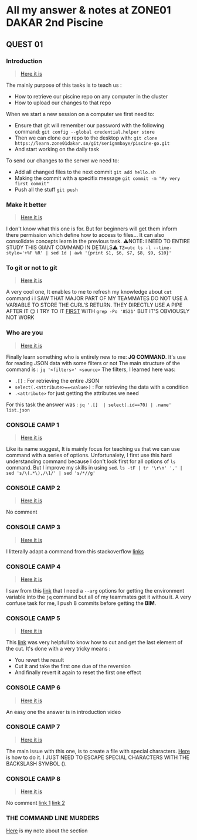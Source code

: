 #   All my answer & notes at ZONE01 DAKAR 2nd Piscine

##  QUEST 01
### Introduction
>   [Here it is](hello.sh)

The mainly purpose of this tasks is to teach us :
+   How to retrieve our piscine repo on any computer in the cluster
+   How to upload our changes to that repo

When we start a new session on a computer we first need to:
+   Ensure that git will remember our password with the following command:
    `git config --global credential.helper store`
+   Then we can clone our repo to the desktop with:
    `git clone https://learn.zone01dakar.sn/git/serignmbaye/piscine-go.git
`
+   And start working on the daily task

To send our changes to the server we need to:
+   Add all changed files to the next commit
    `git add hello.sh`
+   Making the commit with a specifix message
    `git commit -m "My very first commit"`
+   Push all the stuff
    `git push`

### Make it better
>   [Here it is](done.tar)

I don't know what this one is for. But for beginners will get them inform there permission which define how to access to files...
It can also consolidate concepts learn in the previous task.
⚠️NOTE: I NEED TO ENTIRE STUDY THIS GIANT COMMAND IN DETAILS⚠️
`TZ=utc ls -l --time-style='+%F %R' | sed 1d | awk '{print $1, $6, $7, $8, $9, $10}'`

### To git or not to git
>   [Here it is](to-git-or-not-to-git.sh)

A very cool one, It enables to me to refresh my knowledge about `cut` command
ℹ️ I SAW THAT MAJOR PART OF MY TEAMMATES DO NOT USE A VARIABLE TO STORE THE CURL'S RETURN. THEY DIRECTLY USE A PIPE AFTER IT
😏 I TRY TO IT [FIRST](https://learn.zone01dakar.sn/git/serignmbaye/piscine-go/commit/61be403663a4d7c4c621a853371f586917db4d7a) WITH `grep -Po '8521'` BUT IT'S OBVIOUSLY NOT WORK

### Who are you
>   [Here it is](who-are-you.sh)

Finally learn something who is entirely new to me: **JQ COMMAND**.
It's use for reading JSON data with some filters or not
The main structure of the command is :
`jq '<filters>' <source>`
The filters, I learned here was:
+   `.[]` : For retrieving the entire JSON
+   `select(.<attribute>==<value>)` : For retrieving the data with a condition
+   `.<attribute>` for just getting the attributes we need

For this task the answer was :
`jq '.[]  | select(.id==70) | .name' list.json`

### CONSOLE CAMP 1
>   [Here it is](mastertheLS)

Like its name suggest, It is mainly focus for teaching us that we can use command with a series of options.
Unfortunalety, I first use this hard understanding command because I don't look first for all options of `ls` command. But I improve my skills in using `sed`.
`ls -tF | tr '\r\n' ',' | sed 's/\(.*\),/\1/' | sed 's/*//g'`

### CONSOLE CAMP 2
>   [Here it is](r)

No comment

### CONSOLE CAMP 3
>   [Here it is](look)

I litterally adapt a command from this stackoverflow [links](https://unix.stackexchange.com/questions/94009/how-search-for-a-file-beginning-with-either-a-or-z-and-ending-with-a-or-z)

### CONSOLE CAMP 4
>   [Here it is](myfamily.sh)

I saw from this [link](https://vic.demuzere.be/articles/using-bash-variables-in-jq/) that I need a `--arg` options for getting the environment variable into the `jq` command but all of my teammates get it withou it.
A very confuse task for me, I push 8 commits before getting the **BIM**.


### CONSOLE CAMP 5
>   [Here it is](lookagain.sh)

This [link](https://stackoverflow.com/questions/22727107/how-to-find-the-last-field-using-cut) was very helpfull to know how to cut and get the last element of the cut.
It's done with a very tricky means :
+   You revert the result
+   Cut it and take the first one due of the reversion
+   And finally revert it again to reset the first one effect

### CONSOLE CAMP 6
>   [Here it is](countfiles.sh)

An easy one the answer is in introduction video

### CONSOLE CAMP 7
>   [Here it is](touchspe.sh)

The main issue with this one, is to create a file with special characters. [Here](https://stackoverflow.com/questions/49988312/how-do-i-create-files-with-special-characters-in-linux) is how to do it.
I JUST NEED TO ESCAPE SPECIAL CHARACTERS WITH THE BACKSLASH SYMBOL (\).

### CONSOLE CAMP 8
>   [Here it is](skip.sh)

No comment
[link 1](https://stackoverflow.com/questions/604864/print-a-file-skipping-the-first-x-lines-in-bash)
[link 2](https://superuser.com/questions/852404/what-does-n-option-in-sed-do)

### THE COMMAND LINE MURDERS
[Here](resolving.md) is my note about the section

